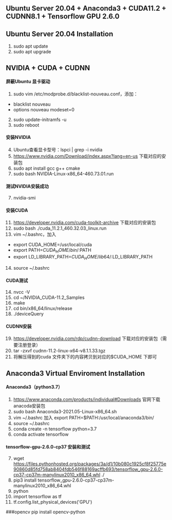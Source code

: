 ## Ubuntu Server 20.04 + Anaconda3 + CUDA11.2 + CUDNN8.1 + Tensorflow GPU 2.6.0

## Ubuntu Server 20.04 Installation
1. sudo apt update
2. sudo apt upgrade


## NVIDIA + CUDA + CUDNN
#### 屏蔽Ubuntu 显卡驱动
1. sudo vim /etc/modprobe.d/blacklist-nouveau.conf，添加：  
- blacklist nouveau
- options nouveau modeset=0
2. sudo update-initramfs -u
3. sudo reboot
#### 安装NVIDIA
4. Ubuntu查看显卡型号：lspci | grep -i nvidia
4. https://www.nvidia.com/Download/index.aspx?lang=en-us 下载对应的安装包
5. sudo apt install gcc g++ cmake
6. sudo bash NVIDIA-Linux-x86_64-460.73.01.run
#### 测试NVIDIA安装成功
7. nvidia-smi
#### 安装CUDA
11. https://developer.nvidia.com/cuda-toolkit-archive 下载对应的安装包
12. sudo bash ./cuda_11.2.1_460.32.03_linux.run
13. vim ~/.bashrc，加入
- export CUDA_HOME=/usr/local/cuda
- export PATH=$CUDA_HOME/bin/:$PATH
- export LD_LIBRARY_PATH=$CUDA_HOME/lib64/:$LD_LIBRARY_PATH
14. source ~/.bashrc
#### CUDA测试
14. nvcc -V
15. cd ~/NVIDIA_CUDA-11.2_Samples
16. make
17. cd bin/x86_64/linux/release
18. ./deviceQuery
#### CUDNN安装
19. https://developer.nvidia.com/rdp/cudnn-download 下载对应的安装包（需要注册登录）
20. tar -zxvf cudnn-11.2-linux-x64-v8.1.1.33.tgz
21. 将解压得到的cuda 文件夹下的内容拷贝到对应的$CUDA_HOME 下即可


## Anaconda3 Virtual Enviroment Installation 
#### Anaconda3（python3.7）
1. https://www.anaconda.com/products/individual#Downloads 官网下载anacoda安装包
1. sudo bash Anaconda3-2021.05-Linux-x86_64.sh
2. vim ~/.bashrc 加入 export PATH=$PATH:/usr/local/anaconda3/bin/
3. source ~/.bashrc
4. conda create -n tensorflow python=3.7
5. conda activate tensorflow

#### tensorflow-gpu-2.6.0-cp37 安装和测试
7. wget https://files.pythonhosted.org/packages/3a/d1/10b080c1925cf8f25775e90860d85fd758ab8404fdb546f88169acffb693/tensorflow_gpu-2.6.0-cp37-cp37m-manylinux2010_x86_64.whl ./
8. pip3 install tensorflow_gpu-2.6.0-cp37-cp37m-manylinux2010_x86_64.whl
9. python
10. import tensorflow as tf
11. tf.config.list_physical_devices('GPU')

###opencv
pip install opencv-python
